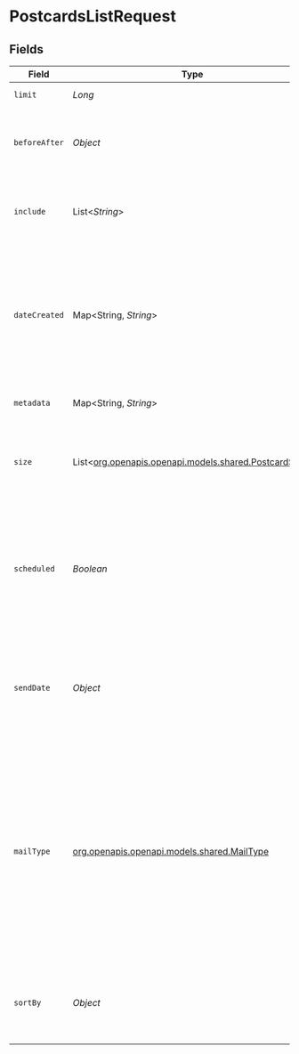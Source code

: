 # PostcardsListRequest


## Fields

| Field                                                                                                                                                                                                                                                                                                                                                          | Type                                                                                                                                                                                                                                                                                                                                                           | Required                                                                                                                                                                                                                                                                                                                                                       | Description                                                                                                                                                                                                                                                                                                                                                    | Example                                                                                                                                                                                                                                                                                                                                                        |
| -------------------------------------------------------------------------------------------------------------------------------------------------------------------------------------------------------------------------------------------------------------------------------------------------------------------------------------------------------------- | -------------------------------------------------------------------------------------------------------------------------------------------------------------------------------------------------------------------------------------------------------------------------------------------------------------------------------------------------------------- | -------------------------------------------------------------------------------------------------------------------------------------------------------------------------------------------------------------------------------------------------------------------------------------------------------------------------------------------------------------- | -------------------------------------------------------------------------------------------------------------------------------------------------------------------------------------------------------------------------------------------------------------------------------------------------------------------------------------------------------------- | -------------------------------------------------------------------------------------------------------------------------------------------------------------------------------------------------------------------------------------------------------------------------------------------------------------------------------------------------------------- |
| `limit`                                                                                                                                                                                                                                                                                                                                                        | *Long*                                                                                                                                                                                                                                                                                                                                                         | :heavy_minus_sign:                                                                                                                                                                                                                                                                                                                                             | How many results to return.                                                                                                                                                                                                                                                                                                                                    | 10                                                                                                                                                                                                                                                                                                                                                             |
| `beforeAfter`                                                                                                                                                                                                                                                                                                                                                  | *Object*                                                                                                                                                                                                                                                                                                                                                       | :heavy_minus_sign:                                                                                                                                                                                                                                                                                                                                             | `before` and `after` are both optional but only one of them can be in the query at a time.<br/>                                                                                                                                                                                                                                                                |                                                                                                                                                                                                                                                                                                                                                                |
| `include`                                                                                                                                                                                                                                                                                                                                                      | List<*String*>                                                                                                                                                                                                                                                                                                                                                 | :heavy_minus_sign:                                                                                                                                                                                                                                                                                                                                             | Request that the response include the total count by specifying `include=["total_count"]`.<br/>                                                                                                                                                                                                                                                                |                                                                                                                                                                                                                                                                                                                                                                |
| `dateCreated`                                                                                                                                                                                                                                                                                                                                                  | Map<String, *String*>                                                                                                                                                                                                                                                                                                                                          | :heavy_minus_sign:                                                                                                                                                                                                                                                                                                                                             | Filter by date created. Accepted formats are ISO-8601 date or datetime, e.g. `{ "gt": "2012-01-01", "lt": "2012-01-31T12:34:56Z" }` where `gt` is >, `lt` is <, `gte` is ≥, and `lte` is ≤.                                                                                                                                                                    |                                                                                                                                                                                                                                                                                                                                                                |
| `metadata`                                                                                                                                                                                                                                                                                                                                                     | Map<String, *String*>                                                                                                                                                                                                                                                                                                                                          | :heavy_minus_sign:                                                                                                                                                                                                                                                                                                                                             | Filter by metadata key-value pair`.                                                                                                                                                                                                                                                                                                                            |                                                                                                                                                                                                                                                                                                                                                                |
| `size`                                                                                                                                                                                                                                                                                                                                                         | List<[org.openapis.openapi.models.shared.PostcardSize](../../models/shared/PostcardSize.md)>                                                                                                                                                                                                                                                                   | :heavy_minus_sign:                                                                                                                                                                                                                                                                                                                                             | Specifies the size of the postcard. Only `4x6` postcards can be sent to international destinations.                                                                                                                                                                                                                                                            |                                                                                                                                                                                                                                                                                                                                                                |
| `scheduled`                                                                                                                                                                                                                                                                                                                                                    | *Boolean*                                                                                                                                                                                                                                                                                                                                                      | :heavy_minus_sign:                                                                                                                                                                                                                                                                                                                                             | * `true` - only return orders (past or future) where `send_date` is<br/>greater than `date_created`<br/>* `false` - only return orders where `send_date` is equal to `date_created`<br/>                                                                                                                                                                       |                                                                                                                                                                                                                                                                                                                                                                |
| `sendDate`                                                                                                                                                                                                                                                                                                                                                     | *Object*                                                                                                                                                                                                                                                                                                                                                       | :heavy_minus_sign:                                                                                                                                                                                                                                                                                                                                             | Filter by ISO-8601 date or datetime, e.g. `{ "gt": "2012-01-01", "lt": "2012-01-31T12:34:56Z" }` where `gt` is >, `lt` is <, `gte` is ≥, and `lte` is ≤.<br/>                                                                                                                                                                                                  |                                                                                                                                                                                                                                                                                                                                                                |
| `mailType`                                                                                                                                                                                                                                                                                                                                                     | [org.openapis.openapi.models.shared.MailType](../../models/shared/MailType.md)                                                                                                                                                                                                                                                                                 | :heavy_minus_sign:                                                                                                                                                                                                                                                                                                                                             | A string designating the mail postage type: * `usps_first_class` - (default) * `usps_standard` - a <a href="https://lob.com/pricing/print-mail#compare" target="_blank">cheaper option</a> which is less predictable and takes longer to deliver. `usps_standard` cannot be used with `4x6` postcards or for any postcards sent outside of the United States.<br/> |                                                                                                                                                                                                                                                                                                                                                                |
| `sortBy`                                                                                                                                                                                                                                                                                                                                                       | *Object*                                                                                                                                                                                                                                                                                                                                                       | :heavy_minus_sign:                                                                                                                                                                                                                                                                                                                                             | Sorts items by ascending or descending dates. Use either `date_created` or `send_date`, not both.<br/>                                                                                                                                                                                                                                                         |                                                                                                                                                                                                                                                                                                                                                                |